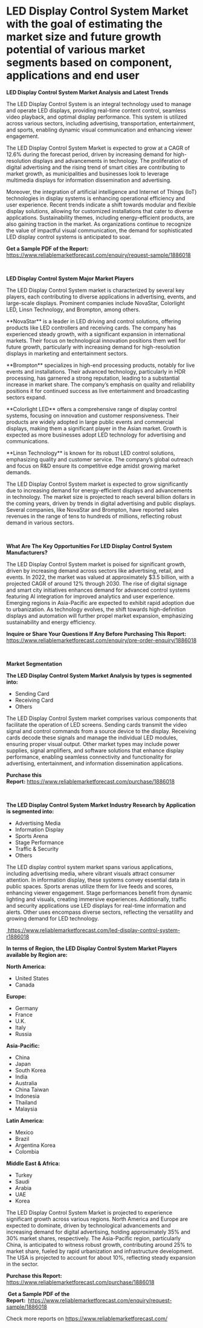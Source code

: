 <p><h1>LED Display Control System Market with the goal of estimating the market size and future growth potential of various market segments based on component, applications and end user</h1></p><p><strong>LED Display Control System Market Analysis and Latest Trends</strong></p>
<p><p>The LED Display Control System is an integral technology used to manage and operate LED displays, providing real-time content control, seamless video playback, and optimal display performance. This system is utilized across various sectors, including advertising, transportation, entertainment, and sports, enabling dynamic visual communication and enhancing viewer engagement.</p><p>The LED Display Control System Market is expected to grow at a CAGR of 12.6% during the forecast period, driven by increasing demand for high-resolution displays and advancements in technology. The proliferation of digital advertising and the rising trend of smart cities are contributing to market growth, as municipalities and businesses look to leverage multimedia displays for information dissemination and advertising.</p><p>Moreover, the integration of artificial intelligence and Internet of Things (IoT) technologies in display systems is enhancing operational efficiency and user experience. Recent trends indicate a shift towards modular and flexible display solutions, allowing for customized installations that cater to diverse applications. Sustainability themes, including energy-efficient products, are also gaining traction in the market. As organizations continue to recognize the value of impactful visual communication, the demand for sophisticated LED display control systems is anticipated to soar.</p></p>
<p><strong>Get a Sample PDF of the Report:&nbsp;</strong> <a href="https://www.reliablemarketforecast.com/enquiry/request-sample/1886018?utm_campaign=2730&utm_medium=2&utm_source=Github&utm_content=ia&utm_term=06042025&utm_id=led-display-control-system">https://www.reliablemarketforecast.com/enquiry/request-sample/1886018</a></p>
<p>&nbsp;</p>
<p><strong>LED Display Control System Major Market Players</strong></p>
<p><p>The LED Display Control System market is characterized by several key players, each contributing to diverse applications in advertising, events, and large-scale displays. Prominent companies include NovaStar, Colorlight LED, Linsn Technology, and Brompton, among others.</p><p>**NovaStar** is a leader in LED driving and control solutions, offering products like LED controllers and receiving cards. The company has experienced steady growth, with a significant expansion in international markets. Their focus on technological innovation positions them well for future growth, particularly with increasing demand for high-resolution displays in marketing and entertainment sectors.</p><p>**Brompton** specializes in high-end processing products, notably for live events and installations. Their advanced technology, particularly in HDR processing, has garnered a strong reputation, leading to a substantial increase in market share. The company’s emphasis on quality and reliability positions it for continued success as live entertainment and broadcasting sectors expand.</p><p>**Colorlight LED** offers a comprehensive range of display control systems, focusing on innovation and customer responsiveness. Their products are widely adopted in large public events and commercial displays, making them a significant player in the Asian market. Growth is expected as more businesses adopt LED technology for advertising and communications.</p><p>**Linsn Technology** is known for its robust LED control solutions, emphasizing quality and customer service. The company’s global outreach and focus on R&D ensure its competitive edge amidst growing market demands.</p><p>The LED Display Control System market is expected to grow significantly due to increasing demand for energy-efficient displays and advancements in technology. The market size is projected to reach several billion dollars in the coming years, driven by trends in digital advertising and public displays. Several companies, like NovaStar and Brompton, have reported sales revenues in the range of tens to hundreds of millions, reflecting robust demand in various sectors.</p></p>
<p>&nbsp;</p>
<p><strong>What Are The Key Opportunities For LED Display Control System Manufacturers?</strong></p>
<p><p>The LED Display Control System market is poised for significant growth, driven by increasing demand across sectors like advertising, retail, and events. In 2022, the market was valued at approximately $3.5 billion, with a projected CAGR of around 12% through 2030. The rise of digital signage and smart city initiatives enhances demand for advanced control systems featuring AI integration for improved analytics and user experience. Emerging regions in Asia-Pacific are expected to exhibit rapid adoption due to urbanization. As technology evolves, the shift towards high-definition displays and automation will further propel market expansion, emphasizing sustainability and energy efficiency.</p></p>
<p><strong>Inquire or Share Your Questions If Any Before Purchasing This Report:</strong> <a href="https://www.reliablemarketforecast.com/enquiry/pre-order-enquiry/1886018?utm_campaign=2730&utm_medium=2&utm_source=Github&utm_content=ia&utm_term=06042025&utm_id=led-display-control-system">https://www.reliablemarketforecast.com/enquiry/pre-order-enquiry/1886018</a></p>
<p>&nbsp;</p>
<p><strong>Market Segmentation</strong></p>
<p><strong>The LED Display Control System Market Analysis by types is segmented into:</strong></p>
<p><ul><li>Sending Card</li><li>Receiving Card</li><li>Others</li></ul></p>
<p><p>The LED Display Control System market comprises various components that facilitate the operation of LED screens. Sending cards transmit the video signal and control commands from a source device to the display. Receiving cards decode these signals and manage the individual LED modules, ensuring proper visual output. Other market types may include power supplies, signal amplifiers, and software solutions that enhance display performance, enabling seamless connectivity and functionality for advertising, entertainment, and information dissemination applications.</p></p>
<p><strong>Purchase this Report:&nbsp;</strong><a href="https://www.reliablemarketforecast.com/purchase/1886018?utm_campaign=2730&utm_medium=2&utm_source=Github&utm_content=ia&utm_term=06042025&utm_id=led-display-control-system">https://www.reliablemarketforecast.com/purchase/1886018</a></p>
<p>&nbsp;</p>
<p><strong>The LED Display Control System Market Industry Research by Application is segmented into:</strong></p>
<p><ul><li>Advertising Media</li><li>Information Display</li><li>Sports Arena</li><li>Stage Performance</li><li>Traffic & Security</li><li>Others</li></ul></p>
<p><p>The LED display control system market spans various applications, including advertising media, where vibrant visuals attract consumer attention. In information display, these systems convey essential data in public spaces. Sports arenas utilize them for live feeds and scores, enhancing viewer engagement. Stage performances benefit from dynamic lighting and visuals, creating immersive experiences. Additionally, traffic and security applications use LED displays for real-time information and alerts. Other uses encompass diverse sectors, reflecting the versatility and growing demand for LED technology.</p></p>
<p><a href="https://www.reliablemarketforecast.com/led-display-control-system-r1886018?utm_campaign=2730&utm_medium=2&utm_source=Github&utm_content=ia&utm_term=06042025&utm_id=led-display-control-system">&nbsp;https://www.reliablemarketforecast.com/led-display-control-system-r1886018</a></p>
<p><strong>In terms of Region, the LED Display Control System Market Players available by Region are:</strong></p>
<p>
    <p> <strong> North America: </strong>
        <ul>
            <li>United States</li>
            <li>Canada</li>
        </ul>
        </p> 
    <p> <strong> Europe: </strong>
        <ul>
            <li>Germany</li>
            <li>France</li>
            <li>U.K.</li>
            <li>Italy</li>
            <li>Russia</li>
        </ul>
        </p> 
    <p> <strong> Asia-Pacific: </strong>
        <ul>
            <li>China</li>
            <li>Japan</li>
            <li>South Korea</li>
            <li>India</li>
            <li>Australia</li>
            <li>China Taiwan</li>
            <li>Indonesia</li>
            <li>Thailand</li>
            <li>Malaysia</li>
        </ul>
        </p> 
    <p> <strong> Latin America: </strong>
        <ul>
            <li>Mexico</li>
            <li>Brazil</li>
            <li>Argentina Korea</li>
            <li>Colombia</li>
        </ul>
        </p> 
    <p> <strong> Middle East & Africa: </strong>
        <ul>
            <li>Turkey</li>
            <li>Saudi</li>
            <li>Arabia</li>
            <li>UAE</li>
            <li>Korea</li>
        </ul>
    </p>
    </p>
<p><p>The LED Display Control System Market is projected to experience significant growth across various regions. North America and Europe are expected to dominate, driven by technological advancements and increasing demand for digital advertising, holding approximately 35% and 30% market shares, respectively. The Asia-Pacific region, particularly China, is anticipated to witness robust growth, contributing around 25% to market share, fueled by rapid urbanization and infrastructure development. The USA is projected to account for about 10%, reflecting steady expansion in the sector.</p></p>
<p><strong>Purchase this Report: </strong><a href="https://www.reliablemarketforecast.com/purchase/1886018?utm_campaign=2730&utm_medium=2&utm_source=Github&utm_content=ia&utm_term=06042025&utm_id=led-display-control-system">https://www.reliablemarketforecast.com/purchase/1886018</a></p>
<p>&nbsp;<strong>Get a Sample PDF of the Report:&nbsp;&nbsp;</strong><a href="https://www.reliablemarketforecast.com/enquiry/request-sample/1886018?utm_campaign=2730&utm_medium=2&utm_source=Github&utm_content=ia&utm_term=06042025&utm_id=led-display-control-system">https://www.reliablemarketforecast.com/enquiry/request-sample/1886018</a></p>
<p><strong></strong></p>
<p>Check more reports on <a href="https://www.reliablemarketforecast.com/?utm_campaign=2730&utm_medium=2&utm_source=Github&utm_content=ia&utm_term=06042025&utm_id=led-display-control-system">https://www.reliablemarketforecast.com/</a></p>